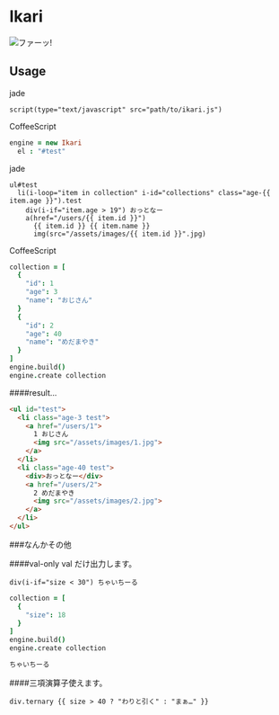 Ikari
=======

![ファーッ!](https://rawgit.com/glassesfactory/Ikari/master/assets/logo.svg)


Usage
-------

jade
```jade
script(type="text/javascript" src="path/to/ikari.js")
```

CoffeeScript
```coffeescript
engine = new Ikari
  el : "#test"
```

jade
```jade
ul#test
  li(i-loop="item in collection" i-id="collections" class="age-{{ item.age }}").test
    div(i-if="item.age > 19") おっとなー
    a(href="/users/{{ item.id }}") 
      {{ item.id }} {{ item.name }}
      img(src="/assets/images/{{ item.id }}".jpg)
```

CoffeeScript
```coffeescript
collection = [
  {
    "id": 1
    "age": 3
    "name": "おじさん"
  }
  {
    "id": 2
    "age": 40
    "name": "めだまやき"
  }
]
engine.build()
engine.create collection
```

####result...

```html
<ul id="test">
  <li class="age-3 test">
    <a href="/users/1">
      1 おじさん
      <img src="/assets/images/1.jpg">
    </a>
  </li>
  <li class="age-40 test">
    <div>おっとなー</div>
    <a href="/users/2">
      2 めだまやき
      <img src="/assets/images/2.jpg">
    </a>
  </li>
</ul>
```


###なんかその他

####val-only
val だけ出力します。

```jade
div(i-if="size < 30") ちゃいちーる
```

```coffeescript
collection = [
  {
    "size": 18
  }
]
engine.build()
engine.create collection
```

```html
ちゃいちーる
```


####三項演算子使えます。

```jade
div.ternary {{ size > 40 ? "わりと引く" : "まぁ…" }}
```
